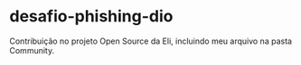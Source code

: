 # desafio-phishing-dio
Contribuição no projeto Open Source da Eli, incluindo meu arquivo na pasta Community.
